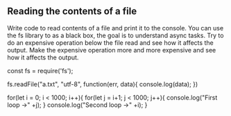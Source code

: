 ## Reading the contents of a file

Write code to read contents of a file and print it to the console. 
You can use the fs library to as a black box, the goal is to understand async tasks. 
Try to do an expensive operation below the file read and see how it affects the output. 
Make the expensive operation more and more expensive and see how it affects the output. 

const fs = require('fs');

fs.readFile("a.txt", "utf-8", function(err, data){
  console.log(data);
})

for(let i = 0; i < 1000; i++){
  for(let j = i+1; j < 1000; j++){
    console.log("First loop ->" +j);
  }
console.log("Second loop ->" +i);
}
